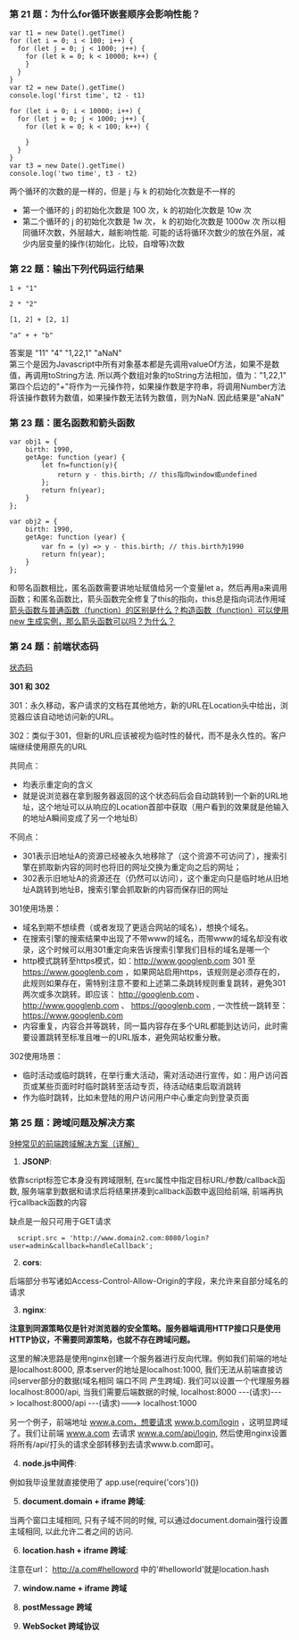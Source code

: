 ### 第 21 题：为什么for循环嵌套顺序会影响性能？
```
var t1 = new Date().getTime()
for (let i = 0; i < 100; i++) {
  for (let j = 0; j < 1000; j++) {
    for (let k = 0; k < 10000; k++) {
    }
  }
}
var t2 = new Date().getTime()
console.log('first time', t2 - t1)

for (let i = 0; i < 10000; i++) {
  for (let j = 0; j < 1000; j++) {
    for (let k = 0; k < 100; k++) {

    }
  }
}
var t3 = new Date().getTime()
console.log('two time', t3 - t2)  
```

两个循环的次数的是一样的，但是 j 与 k 的初始化次数是不一样的
- 第一个循环的 j 的初始化次数是 100 次，k 的初始化次数是 10w 次
- 第二个循环的 j 的初始化次数是 1w 次， k 的初始化次数是 1000w 次
所以相同循环次数，外层越大，越影响性能. 可能的话将循环次数少的放在外层，减少内层变量的操作(初始化，比较，自增等)次数


### 第 22 题：输出下列代码运行结果
```
1 + "1"

2 * "2"

[1, 2] + [2, 1]

"a" + + "b"
```

答案是 "11"  "4"  "1,22,1"  "aNaN"<br/>
第三个是因为Javascript中所有对象基本都是先调用valueOf方法，如果不是数值，再调用toString方法. 所以两个数组对象的toString方法相加，值为："1,22,1" <br/>
第四个后边的"+"将作为一元操作符，如果操作数是字符串，将调用Number方法将该操作数转为数值，如果操作数无法转为数值，则为NaN. 因此结果是"aNaN"


### 第 23 题：匿名函数和箭头函数
```
var obj1 = {
    birth: 1990,
    getAge: function (year) {   
        let fn=function(y){
            return y - this.birth; // this指向window或undefined
        };  
        return fn(year); 
    }
};

var obj2 = {
    birth: 1990,
    getAge: function (year) {
        var fn = (y) => y - this.birth; // this.birth为1990
        return fn(year);
    }
};
```
和带名函数相比，匿名函数需要讲地址赋值给另一个变量let a，然后再用a来调用函数；和匿名函数比，箭头函数完全修复了this的指向，this总是指向词法作用域<br/>
[箭头函数与普通函数（function）的区别是什么？构造函数（function）可以使用 new 生成实例，那么箭头函数可以吗？为什么？](https://github.com/Advanced-Frontend/Daily-Interview-Question/issues/101)

### 第 24 题：前端状态码
[状态码](https://www.daqianduan.com/4280.html)

**301 和 302**

301：永久移动，客户请求的文档在其他地方，新的URL在Location头中给出，浏览器应该自动地访问新的URL。

302：类似于301，但新的URL应该被视为临时性的替代，而不是永久性的。客户端继续使用原先的URL

共同点：
+ 均表示重定向的含义
+ 就是说浏览器在拿到服务器返回的这个状态码后会自动跳转到一个新的URL地址，这个地址可以从响应的Location首部中获取（用户看到的效果就是他输入的地址A瞬间变成了另一个地址B）

不同点：
+ 301表示旧地址A的资源已经被永久地移除了（这个资源不可访问了），搜索引擎在抓取新内容的同时也将旧的网址交换为重定向之后的网址；
+ 302表示旧地址A的资源还在（仍然可以访问），这个重定向只是临时地从旧地址A跳转到地址B，搜索引擎会抓取新的内容而保存旧的网址

301使用场景：
+ 域名到期不想续费（或者发现了更适合网站的域名），想换个域名。
+ 在搜索引擎的搜索结果中出现了不带www的域名，而带www的域名却没有收录，这个时候可以用301重定向来告诉搜索引擎我们目标的域名是哪一个
+ http模式跳转至https模式，如：http://www.googlenb.com 301 至 https://www.googlenb.com ，如果网站启用https，该规则是必须存在的，此规则如果存在，需特别注意不要和上述第二条跳转规则重复跳转，避免301两次或多次跳转。即应该： http://googlenb.com 、 http://www.googlenb.com 、 https://googlenb.com , 一次性统一跳转至：https://www.googlenb.com
+ 内容重复，内容合并等跳转，同一篇内容存在多个URL都能到达访问，此时需要设置跳转至标准且唯一的URL版本，避免网站权重分散。

302使用场景：
+ 临时活动或临时跳转，在举行重大活动，需对活动进行宣传，如：用户访问首页或某些页面时时临时跳转至活动专页，待活动结束后取消跳转
+ 作为临时跳转，比如未登陆的用户访问用户中心重定向到登录页面

### 第 25 题：跨域问题及解决方案
[9种常见的前端跨域解决方案（详解）](https://www.imooc.com/article/291931)

  1. **JSONP**:

  依靠script标签它本身没有跨域限制, 在src属性中指定目标URL/参数/callback函数, 服务端拿到数据和请求后将结果拼凑到callback函数中返回给前端, 前端再执行callback函数的内容

  缺点是一般只可用于GET请求
```  
  script.src = 'http://www.domain2.com:8080/login?user=admin&callback=handleCallback';
```
 
  2. **cors**:

  后端部分书写诸如Access-Control-Allow-Origin的字段，来允许来自部分域名的请求
  
  3. **nginx**:

  **注意到同源策略仅是针对浏览器的安全策略。服务器端调用HTTP接口只是使用HTTP协议，不需要同源策略，也就不存在跨域问题。** 
  
  这里的解决思路是使用nginx创建一个服务器进行反向代理。例如我们前端的地址是localhost:8000, 原本server的地址是localhost:1000, 我们无法从前端直接访问server部分的数据(域名相同 端口不同 产生跨域). 我们可以设置一个代理服务器 localhost:8000/api, 当我们需要后端数据的时候, localhost:8000 ---(请求)---> localhost:8000/api ---(请求)---> localhost:1000
  
  另一个例子，前端地址 www.a.com，想要请求 www.b.com/login ，这明显跨域了。我们让前端 www.a.com 去请求 www.a.com/api/login, 然后使用nginx设置将所有/api/打头的请求全部转移到去请求www.b.com即可。

  4. **node.js中间件**:
  
  例如我毕设里就直接使用了 app.use(require('cors')())
  
  5. **document.domain + iframe 跨域**:
  
  当两个窗口主域相同, 只有子域不同的时候, 可以通过document.domain强行设置主域相同, 以此允许二者之间的访问.
  
  6. **location.hash + iframe 跨域**:
  
  注意在url： http://a.com#helloword 中的'#helloworld'就是location.hash
  
  7. **window.name + iframe 跨域**

  8. **postMessage 跨域**

  9. **WebSocket 跨域协议**
